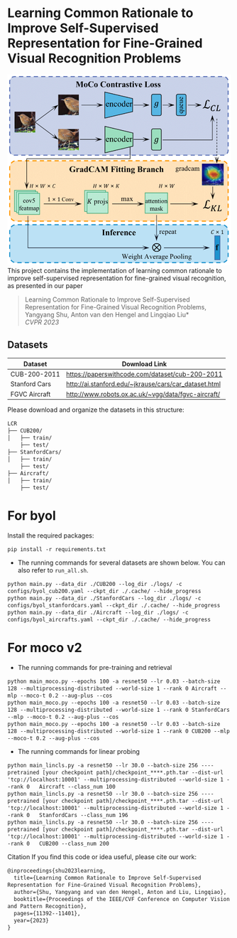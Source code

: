 # Learning Common Rationale to Improve Self-Supervised Representation for Fine-Grained Visual Recognition Problems 
<img src="examples/framework.png"> 
This project contains the implementation of learning common rationale to improve self-supervised representation for fine-grained visual recognition, as presented in our paper

> Learning Common Rationale to Improve Self-Supervised Representation for Fine-Grained Visual Recognition Problems,   
> Yangyang Shu, Anton van den Hengel and Lingqiao Liu*  
> *CVPR 2023*

## Datasets
| Dataset | Download Link |
| -- | -- |
| CUB-200-2011 | https://paperswithcode.com/dataset/cub-200-2011 |
| Stanford Cars | http://ai.stanford.edu/~jkrause/cars/car_dataset.html |
| FGVC Aircraft | http://www.robots.ox.ac.uk/~vgg/data/fgvc-aircraft/ |


Please download and organize the datasets in this structure:
```
LCR
├── CUB200/
│   ├── train/ 
    ├── test/
├── StanfordCars/
│   ├── train/ 
    ├── test/
├── Aircraft/
│   ├── train/ 
    ├── test/
```

# For byol
Install the required packages:
```
pip install -r requirements.txt
```

- The running commands for several datasets are shown below. You can also refer to ``run_all.sh``.
```
python main.py --data_dir ./CUB200 --log_dir ./logs/ -c configs/byol_cub200.yaml --ckpt_dir ./.cache/ --hide_progress
python main.py --data_dir ./StanfordCars --log_dir ./logs/ -c configs/byol_stanfordcars.yaml --ckpt_dir ./.cache/ --hide_progress
python main.py --data_dir ./Aircraft --log_dir ./logs/ -c configs/byol_aircrafts.yaml --ckpt_dir ./.cache/ --hide_progress

```

# For moco v2

- The running commands for pre-training and retrieval
```
python main_moco.py --epochs 100 -a resnet50 --lr 0.03 --batch-size 128 --multiprocessing-distributed --world-size 1 --rank 0 Aircraft --mlp --moco-t 0.2 --aug-plus --cos 
python main_moco.py --epochs 100 -a resnet50 --lr 0.03 --batch-size 128 --multiprocessing-distributed --world-size 1 --rank 0 StanfordCars --mlp --moco-t 0.2 --aug-plus --cos 
python main_moco.py --epochs 100 -a resnet50 --lr 0.03 --batch-size 128 --multiprocessing-distributed --world-size 1 --rank 0 CUB200 --mlp --moco-t 0.2 --aug-plus --cos 
```

- The running commands for linear probing
```
python main_lincls.py -a resnet50 --lr 30.0 --batch-size 256 ----pretrained [your checkpoint path]/checkpoint_****.pth.tar --dist-url 'tcp://localhost:10001' --multiprocessing-distributed --world-size 1 --rank 0   Aircraft --class_num 100
python main_lincls.py -a resnet50 --lr 30.0 --batch-size 256 ----pretrained [your checkpoint path]/checkpoint_****.pth.tar --dist-url 'tcp://localhost:10001' --multiprocessing-distributed --world-size 1 --rank 0   StanfordCars --class_num 196
python main_lincls.py -a resnet50 --lr 30.0 --batch-size 256 ----pretrained [your checkpoint path]/checkpoint_****.pth.tar --dist-url 'tcp://localhost:10001' --multiprocessing-distributed --world-size 1 --rank 0   CUB200 --class_num 200
```

Citation
If you find this code or idea useful, please cite our work:
```
@inproceedings{shu2023learning,
  title={Learning Common Rationale to Improve Self-Supervised Representation for Fine-Grained Visual Recognition Problems},
  author={Shu, Yangyang and van den Hengel, Anton and Liu, Lingqiao},
  booktitle={Proceedings of the IEEE/CVF Conference on Computer Vision and Pattern Recognition},
  pages={11392--11401},
  year={2023}
}
```


